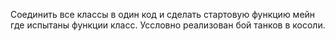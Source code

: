 Соединить все классы в один код и сделать стартовую функцию мейн где испытаны функции класс. Уссловно реализован бой танков в косоли.
